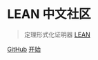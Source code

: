 # LEAN 中文社区

> 定理形式化证明器 [LEAN](https://lean-lang.org/) 

[GitHub](https://github.com/Lean-zh)
[开始](README.md)
